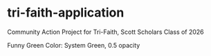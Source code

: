 # tri-faith-application
Community Action Project for Tri-Faith, Scott Scholars Class of 2026

Funny Green Color: System Green, 0.5 opacity
